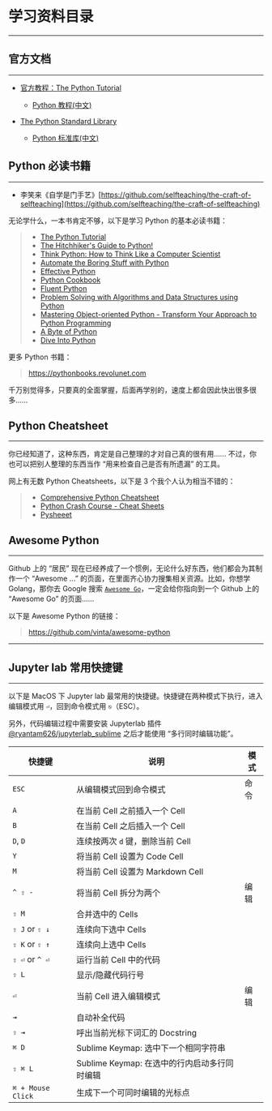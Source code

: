 # 学习资料目录

-----


## 官方文档

---


* [官方教程：The Python Tutorial](https://docs.python.org/3/tutorial/index.html)
    * [Python 教程(中文)](https://docs.python.org/zh-cn/3/tutorial/index.html)

* [The Python Standard Library](https://docs.python.org/3/library/index.html)
    * [Python 标准库(中文)](https://docs.python.org/zh-cn/3/library/index.html)

## Python 必读书籍

---

* 李笑来《自学是门手艺》[https://github.com/selfteaching/the-craft-of-selfteaching](https://github.com/selfteaching/the-craft-of-selfteaching)

无论学什么，一本书肯定不够，以下是学习 Python 的基本必读书籍：

> * [The Python Tutorial](https://docs.python.org/3/tutorial/)
> * [The Hitchhiker's Guide to Python!](https://docs.python-guide.org/)
> * [Think Python: How to Think Like a Computer Scientist](http://greenteapress.com/thinkpython2/html/index.html)
> * [Automate the Boring Stuff with Python](https://automatetheboringstuff.com)
> * [Effective Python](https://effectivepython.com)
> * [Python Cookbook](https://www.amazon.com/Python-Cookbook-Recipes-Mastering-ebook/dp/B00DQV4GGY)
> * [Fluent Python](https://www.amazon.com/Fluent-Python-Concise-Effective-Programming-ebook/dp/B0131L3PW4)
> * [Problem Solving with Algorithms and Data Structures using Python](http://interactivepython.org/runestone/static/pythonds/index.html)
> * [Mastering Object-oriented Python - Transform Your Approach to Python Programming](https://www.amazon.com/dp/B00JVQ14UO/ref=dp-kindle-redirect?_encoding=UTF8&btkr=1)
> * [A Byte of Python](https://python.swaroopch.com/)
> * [Dive Into Python](https://linux.die.net/diveintopython/html/toc/index.html)

更多 Python 书籍：

> https://pythonbooks.revolunet.com

千万别觉得多，只要真的全面掌握，后面再学别的，速度上都会因此快出很多很多……


## Python Cheatsheet

---

你已经知道了，这种东西，肯定是自己整理的才对自己真的很有用…… 不过，你也可以把别人整理的东西当作 “用来检查自己是否有所遗漏” 的工具。

网上有无数 Python Cheatsheets，以下是 3 个我个人认为相当不错的：

> * [Comprehensive Python Cheatsheet](https://gto76.github.io/python-cheatsheet/)
> * [Python Crash Course - Cheat Sheets](https://github.com/ehmatthes/pcc/tree/master/cheat_sheets)
> * [Pysheeet](https://www.pythonsheets.com/)

## Awesome Python

---

Github 上的 “居民” 现在已经养成了一个惯例，无论什么好东西，他们都会为其制作一个 “Awesome ...” 的页面，在里面齐心协力搜集相关资源。比如，你想学 Golang，那你去 Google 搜索 [`Awesome Go`](https://www.google.com/search?q=awesome+go)，一定会给你指向到一个 Github 上的 “Awesome Go” 的页面……

以下是 Awesome Python 的链接：

> https://github.com/vinta/awesome-python









-----

## Jupyter lab 常用快捷键

---


以下是 MacOS 下 Jupyter lab 最常用的快捷键。快捷键在两种模式下执行，进入编辑模式用 `⏎`，回到命令模式用 `⎋`（ESC）。

另外，代码编辑过程中需要安装 Jupyterlab 插件 [@ryantam626/jupyterlab_sublime](https://github.com/ryantam626/jupyterlab_sublime) 之后才能使用 “多行同时编辑功能”。


| 快捷键  | 说明   | 模式   |
| ------- | ------------- | ------ |
| `ESC`   | 从编辑模式回到命令模式   | 命令   |
| `A`   | 在当前 Cell 之前插入一个 Cell  |  |
| `B`   | 在当前 Cell 之后插入一个 Cell  |  |
| `D`, `D` | 连续按两次 `d` 键，删除当前 Cell  |  |
| `Y`   | 将当前 Cell 设置为 Code Cell   |  |
| `M`   | 将当前 Cell 设置为 Markdown Cell   |  |
| `^ ⇧ - `  | 将当前 Cell 拆分为两个   | 编辑  |
| `⇧ M`   | 合并选中的 Cells   |  |
| `⇧ J` or `⇧ ↓`  | 连续向下选中 Cells   |  |
| `⇧ K` or `⇧ ↑`  | 连续向上选中 Cells   |  |
| `⇧ ⏎` or `^ ⏎`  | 运行当前 Cell 中的代码   |  |
| `⇧ L`   | 显示/隐藏代码行号  |  |
| `⏎`   | 当前 Cell 进入编辑模式   | 编辑   |
| `⇥`   | 自动补全代码   |  |
| `⇧ ⇥`   | 呼出当前光标下词汇的 Docstring   |  |
| `⌘ D`   | Sublime Keymap: 选中下一个相同字符串   |  |
| `⇧ ⌘ L`   | Sublime Keymap: 在选中的行内启动多行同时编辑   |  |
| `⌘ + Mouse Click`   | 生成下一个可同时编辑的光标点   |  |



